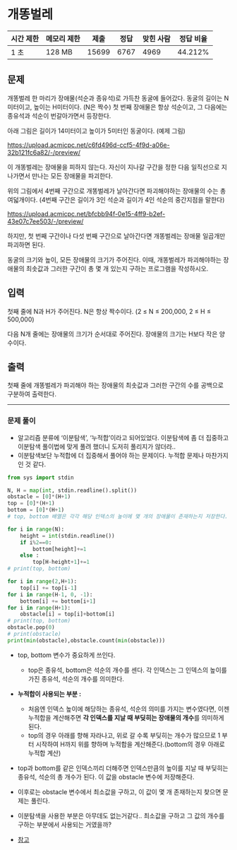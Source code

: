 # 개똥벌레

| 시간 제한 | 메모리 제한 | 제출 | 정답 | 맞힌 사람 | 정답 비율 |
| --- | --- | --- | --- | --- | --- |
| 1 초 | 128 MB | 15699 | 6767 | 4969 | 44.212% |

## 문제

개똥벌레 한 마리가 장애물(석순과 종유석)로 가득찬 동굴에 들어갔다. 동굴의 길이는 N미터이고, 높이는 H미터이다. (N은 짝수) 첫 번째 장애물은 항상 석순이고, 그 다음에는 종유석과 석순이 번갈아가면서 등장한다.

아래 그림은 길이가 14미터이고 높이가 5미터인 동굴이다. (예제 그림)

https://upload.acmicpc.net/c6fd496d-ccf5-4f9d-a06e-32b121fc6a82/-/preview/

이 개똥벌레는 장애물을 피하지 않는다. 자신이 지나갈 구간을 정한 다음 일직선으로 지나가면서 만나는 모든 장애물을 파괴한다.

위의 그림에서 4번째 구간으로 개똥벌레가 날아간다면 파괴해야하는 장애물의 수는 총 여덟개이다. (4번째 구간은 길이가 3인 석순과 길이가 4인 석순의 중간지점을 말한다)

https://upload.acmicpc.net/bfcbb94f-0e15-4ff9-b2ef-43e07c7ee503/-/preview/

하지만, 첫 번째 구간이나 다섯 번째 구간으로 날아간다면 개똥벌레는 장애물 일곱개만 파괴하면 된다.

동굴의 크기와 높이, 모든 장애물의 크기가 주어진다. 이때, 개똥벌레가 파괴해야하는 장애물의 최솟값과 그러한 구간이 총 몇 개 있는지 구하는 프로그램을 작성하시오.

## 입력

첫째 줄에 N과 H가 주어진다. N은 항상 짝수이다. (2 ≤ N ≤ 200,000, 2 ≤ H ≤ 500,000)

다음 N개 줄에는 장애물의 크기가 순서대로 주어진다. 장애물의 크기는 H보다 작은 양수이다.

## 출력

첫째 줄에 개똥벌레가 파괴해야 하는 장애물의 최솟값과 그러한 구간의 수를 공백으로 구분하여 출력한다.

---

### 문제 풀이

- 알고리즘 분류에 ‘이분탐색’, ‘누적합’이라고 되어있었다. 이분탐색에 좀 더 집중하고 이분탐색 풀이법에 맞게 풀려 했더니 도저히 풀리지가 않더라..
- 이분탐색보단 누적합에 더 집중해서 풀어야 하는 문제이다. 누적합 문제나 마찬가지인 것 같다.

```python
from sys import stdin

N, H = map(int, stdin.readline().split())
obstacle = [0]*(H+1)
top = [0]*(H+1)
bottom = [0]*(H+1)
# top, bottom 배열은 각각 해당 인덱스의 높이에 몇 개의 장애물이 존재하는지 저장한다.

for i in range(N):
    height = int(stdin.readline())
    if i%2==0:
        bottom[height]+=1
    else :
        top[H-height+1]+=1
# print(top, bottom)

for i in range(2,H+1):
    top[i] += top[i-1] 
for i in range(H-1, 0, -1):
    bottom[i] += bottom[i+1]
for i in range(H+1):
    obstacle[i] = top[i]+bottom[i]
# print(top, bottom)
obstacle.pop(0)
# print(obstacle)
print(min(obstacle),obstacle.count(min(obstacle)))
```

- top, bottom 변수가 중요하게 쓰인다.
    - top은 종유석, bottom은 석순의 개수를 센다. 각 인덱스는 그 인덱스의 높이를 가진 종유석, 석순의 개수를 의미한다.
- **누적합이 사용되는 부분 :**
    - 처음엔 인덱스 높이에 해당하는 종유석, 석순의 의미를 가지는 변수였다면, 이젠 누적합을 계산해주면 **각 인덱스를 지날 때 부딪히는 장애물의 개수**를 의미하게 된다.
    - top의 경우 아래를 향해 자라나고, 위로 갈 수록 부딪히는 개수가 많으므로 1 부터 시작하여 H까지 위를 향하며 누적합을 계산해준다.(bottom의 경우 아래로 누적합 계산)
- top과 bottom를 같은 인덱스끼리 더해주면 인덱스만큼의 높이를 지날 때 부딪히는 종유석, 석순의 총 개수가 된다. 이 값을 obstacle 변수에 저장해준다.
- 이후로는 obstacle 변수에서 최소값을 구하고, 이 값이 몇 개 존재하는지 찾으면 문제는 풀린다.

- 이분탐색을 사용한 부분은 아무데도 없는거같다.. 최소값을 구하고 그 값의 개수를 구하는 부분에서 사용되는 거였을까?
- [참고](https://hyeo-noo.tistory.com/310)